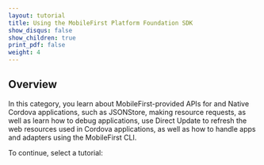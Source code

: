 ```yaml
---
layout: tutorial
title: Using the MobileFirst Platform Foundation SDK
show_disqus: false
show_children: true
print_pdf: false
weight: 4
---
```

## Overview
In this category, you learn about MobileFirst-provided APIs for and Native Cordova applications, such as JSONStore, making resource requests, as well as learn how to debug applications, use Direct Update to refresh the web resources used in Cordova applications, as well as how to handle apps and adapters using the MobileFirst CLI.

To continue, select a tutorial:
